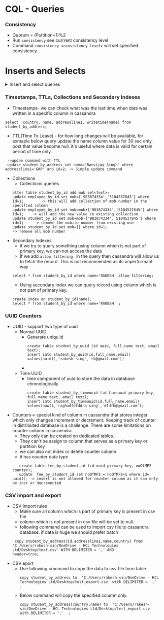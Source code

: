 # CQL - Queries
### Consistency
  - Quorum = (Partition+1)%2
  - Run ``` consistency ``` see currrent consistency level
  - Command ``` consistency <consistency level> ``` will set specified consistency
# Inserts and Selects

<details><summary>Insert and select queries</summary>
<p>
  
   - Inserting values in ``` student_by_id ``` table  
     - Following command will insert the value in table ``` student_by_id ```
     ```
      insert into student_by_id (id,addressline1,country,name)values (1,'GKP','IND','RAKESH');  Note- it will insert the record in student_by_id table
      select * from student_by_id;  Note- it will give all the records
     ```
     - insert record in ``` student_by_id table ``` without primary key (id) will give following error
     ```
      insert into student_by_id (addressline1,country,name)values ('GKP','IND','RAKESH');
      InvalidRequest: Error from server: code=2200 [Invalid query] message="Some partition key parts are missing: id"
     ``` 
     - more
   - Inserting values in ``` student_by_address ``` table primary key is composite here
     - simple insert query
     ```
     insert into student_by_address (id,addressline1,country,name) values(1,'GKP','IN','Jitendra');
     ```
     - while running select query for ``` student_by_address ``` table if we provide only one column name in where clause it will give following error
       as here we need to provide all the column in where caluse which is part of composite key.
     ```
      select * from student_by_address where id=1 and addressline='GKP';
      InvalidRequest: Error from server: code=2200 [Invalid query] message="Undefined column name addressline"
      cqlsh:test_keyspace> select * from student_by_address where id=1 and addressline1='GKP';
     ```
     - if we insert the duplicate record in that case cassandra will update the record instead of inserting new one.
   
</p>
</details>

### Timestamps, TTLs, Collections and Secondary Indexes
  - Timestamps- we can check what was the last time when data was written in a specific column in cassandra
  ```
  select  country, name, addressline1, writetime(name) from student_by_address;
  ```
  - TTL(Time To Leave) -  for how long changes will be available, for exmaple below query update the name column value for 30 sec only, post that value become null.
    it's useful where data is valid for certain period of time only.
  ```
   ->updae command with TTL
   update student_by_address set name='Ranvijay Singh' where addressline1='GKP' and id=2; -> Simple update command
  ```
  - Collections
    - Collections queries
    ```
    alter table student_by_id add mob set<text>;
    update employee_by_id set mob={'983874334','5104537845'} where id=1;        -> this will add collection of mob number in the specified column
    update employee_by_id set mob=mob+{'983874334','5104537845'} where id=1;    -> will add the new value in existing collection
    update student_by_id set mob=mob-{'983874334','5104537845'} where id=1;     -> remove the mobile number from existing one
    update student_by_id set mob={} where id=1;                                 -> remove all mob number
    ```
  - Secondary Indexes
    - if we try to query something using column which is not part of primary key, we can not access the data
    - If we add ``` allow filtering  ``` in the query then cassandra will allow us to fetch the record. This is not recommended as its unperformant way
    ```
    select * from student_by_id where name='RAKESH' allow filtering;
    ```
    - Using secondary index we can query record using column which is not part of primary key.
    ```
    create index on student_by_id(name);
    select * from student_by_id where name='RAKESH' ;
    ```
### UUID Counters
  - UUID -  support two type of uuid
    - Normal UUID
      - Generate uniqu id
        ```
        create table student_by_uuid (id uuid, full_name text, email text);
        insert into student_by_uuid(id,full_name,email) values(uuid(),'rakesh sing','rk@gmail.com');

        ```
      - 
    - Time UUID 
      - time component of uuid to store the data in database chronologically 
        ```
        create table student_by_timeuuid (id timeuuid primary key, full_name text, email text);
        insert into student_by_timeuuid(id,full_name,email) values(now(),'raghadfdfddra sing','dfdfk@gmail.com');
        ```
  - Counters-> special kind of column in cassendra that stores integer which only changes increment or decrement. Keeping track of counter in distributed database
    is a challenge. There are some limitations on counter column in cassendra.
    - They only can be created on dedicated tables.
    - They can't be assign to column that serves as a primary key or partition key
    - we can also not index or delete counter column.
    - it has counter data type
    ```
       create table fee_by_student_id (id uuid primary key, noOfMFS counter);
       update  fee_by_student_id set noOfMFS = noOfMFS+1 where id= uuid(); -> insert is not allowed for counter column as it can only be incr or decremented
    ```
### CSV import and export
   - CSV Import rules
     - Make sure all column which is part of primary key is present in csv file
     - column which is not present in csv file will be set to null.
     - following command can be used to import csv file to cassandra database. if data is huge we should prefer batch 
     ```
      copy student_by_address(id,addressline1,name,country) from 'C:/Users/rakesh-sin/OneDrive - HCL Technologies Ltd/Desktop/test.csv' WITH DELIMITER = ',' AND            header=true;
     ```
   - CSV eport
     - Use following command to copy the data to csv file form table.
       ```
       copy student_by_address to  'C:/Users/rakesh-sin/OneDrive - HCL Technologies Ltd/Desktop/test_export.csv' with DELIMITER = ',' ;
       ```
     - Below command will copy the specified column only.
       ```
       copy student_by_address(country,name) to  'C:/Users/rakesh-sin/OneDrive - HCL Technologies Ltd/Desktop/test_export.csv' with DELIMITER = ','  ;
       ```
    
